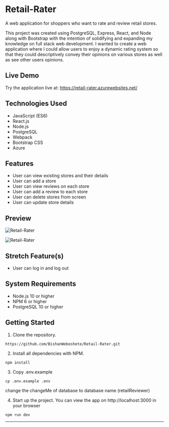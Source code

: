 # Retail-Rater

A web application for shoppers who want to rate and review retail stores.

This project was created using PostgreSQL, Express, React, and Node along with Bootstrap with the intention of solidifying and expanding my knowledge on full stack web development. I wanted to create a web application where I could allow users to enjoy a dynamic rating system so that they could descriptively convey their opinions on various stores as well as see other users opinions.

## Live Demo

Try the application live at: https://retail-rater.azurewebsites.net/

## Technologies Used

- JavaScript (ES6)
- React.js
- Node.js
- PostgreSQL
- Webpack
- Bootstrap CSS
- Azure

## Features

- User can view existing stores and their details
- User can add a store
- User can view reviews on each store
- User can add a review to each store
- User can delete stores from screen
- User can update store details

## Preview

![Retail-Rater](client/public/Kapture%202023-05-26%20at%2015.43.12.gif)

![Retail-Rater](client/public/Kapture%202023-05-26%20at%2015.46.12.gif)

## Stretch Feature(s)

- User can log in and log out

## System Requirements

- Node.js 10 or higher
- NPM 6 or higher
- PostgreSQL 10 or higher

## Getting Started

1. Clone the repository.

  ```shell
  https://github.com/BishanWebeshete/Retail-Rater.git
  ```

2. Install all dependencies with NPM.

  ```shell
  npm install
  ```

3. Copy .env.example

  ```shell
  cp .env.example .env
  ```

  change the changeMe of database to database name (retailReviewer)

4. Start up the project. You can view the app on http://localhost:3000 in your browser

  ```shell
  npm run dev
  ```

---

